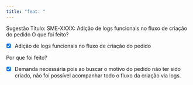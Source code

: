 ```yaml
---
title: "feat: "
---
```

Sugestão Título: SME-XXXX: Adição de logs funcionais no fluxo de criação do pedido
O que foi feito?
- [x] Adição de logs funcionais no fluxo de criação do pedido

Por que foi feito?
- [x] Demanda necessária pois ao buscar o motivo do pedido não ter sido criado, não foi possível acompanhar todo o fluxo da criação via logs.

